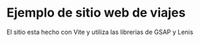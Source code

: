 # Ejemplo de sitio web de viajes

El sitio esta hecho con Vite y utiliza las librerias de GSAP y Lenis